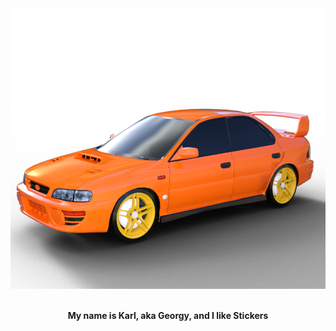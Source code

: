 <div align="center">
  <img src="https://github.com/Georgy5/Georgy5/blob/master/GC8.rendered.in.DAZ.png?raw=true" style="max-width: 100%;" alt="my_Scooby_3Dmodel" />
  <br />
  <br />

  <p><strong>My name is Karl, aka Georgy, and I like Stickers</strong></p>

  <br />

</div>
<!--
**Georgy5/Georgy5** is a ✨ _special_ ✨ repository because its `README.md` (this file) appears on your GitHub profile.

Here are some ideas to get you started:

- 🔭 I’m currently working on ...
- 🌱 I’m currently learning ...
- 👯 I’m looking to collaborate on ...
- 🤔 I’m looking for help with ...
- 💬 Ask me about ...
- 📫 How to reach me: ...
- 😄 Pronouns: ...
- ⚡ Fun fact: ...
-->
